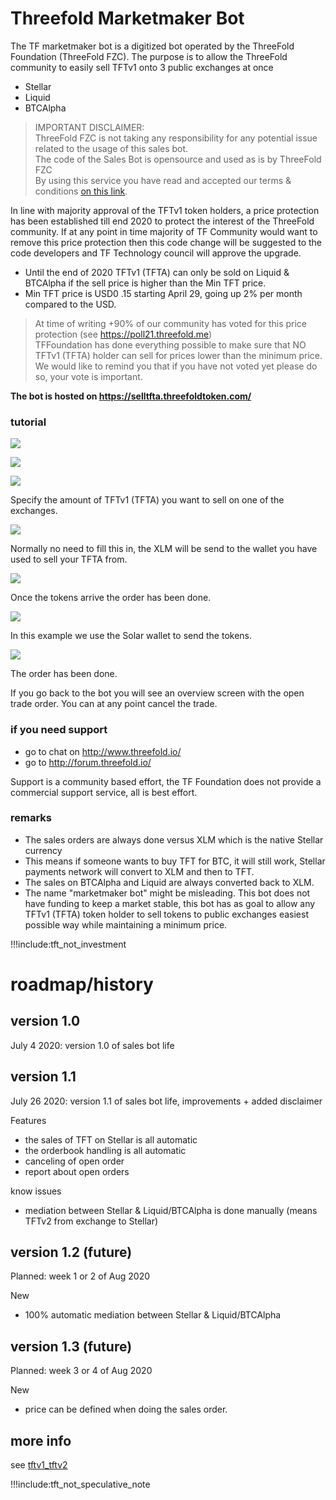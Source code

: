 # Threefold Marketmaker Bot

The TF marketmaker bot is a digitized bot operated by the ThreeFold Foundation (ThreeFold FZC). 
The purpose is to allow the ThreeFold community to easily sell TFTv1 onto 3 public exchanges at once

- Stellar
- Liquid
- BTCAlpha

> IMPORTANT DISCLAIMER: <BR> 
> ThreeFold FZC is not taking any responsibility for any potential issue related to the usage of this sales bot. <br>
> The code of the Sales Bot is opensource and used as is by ThreeFold FZC <BR>
> By using this service you have read and accepted our terms & conditions [on this link](disclaimer.md).

In line with majority approval of the TFTv1 token holders, a price protection has been established till end 2020 to protect the interest of the ThreeFold community. If at any point in time majority of TF Community would want to remove this price protection then this code change will be suggested to the code developers and TF Technology council will approve the upgrade.

- Until the end of 2020 TFTv1 (TFTA) can only be sold on Liquid & BTCAlpha if the sell price is higher than the Min TFT price.
- Min TFT price is USD0 .15 starting April 29, going up 2% per month compared to the USD.


> At time of writing +90% of our community has voted for this price protection (see https://poll21.threefold.me) <BR>
> TFFoundation has done everything possible to make sure that NO TFTv1 (TFTA) holder can sell for prices lower than the minimum price. <BR>
> We would like to remind you that if you have not voted yet please do so, your vote is important.<BR>

**The bot is hosted on https://selltfta.threefoldtoken.com/**


### tutorial

![](./img/mm_bot1.png)

![](./img/mm_bot2.png)

![](./img/mm_bot3.png)

Specify the amount of TFTv1 (TFTA) you want to sell on one of the exchanges.

![](./img/mm_bot4.png)

Normally no need to fill this in, the XLM will be send to the wallet you have used to sell your TFTA from.

![](./img/mm_bot5.png)

Once the tokens arrive the order has been done.

![](./img/mm_bot7.png)

In this example we use the Solar wallet to send the tokens.

![](./img/mm_bot8.png)

The order has been done.

If you go back to the bot you will see an overview screen with the open trade order.
You can at any point cancel the trade.

### if you need support

- go to chat on http://www.threefold.io/
- go to http://forum.threefold.io/ 

Support is a community based effort, the TF Foundation does not provide a commercial support service, all is best effort. 

### remarks

- The sales orders are always done versus XLM which is the native Stellar currency
- This means if someone wants to buy TFT for BTC, it will still work, Stellar payments network will convert to XLM and then to TFT. 
- The sales on BTCAlpha and Liquid are always converted back to XLM.
- The name "marketmaker bot" might be misleading. This bot does not have funding to keep a market stable, this bot has as goal to allow any TFTv1 (TFTA) token holder to sell tokens to public exchanges easiest possible way while maintaining a minimum price.


!!!include:tft_not_investment


# roadmap/history

## version 1.0

July 4 2020: version 1.0 of sales bot life

## version 1.1

July 26 2020: version 1.1 of sales bot life, improvements + added disclaimer

Features
- the sales of TFT on Stellar is all automatic
- the orderbook handling is all automatic
- canceling of open order
- report about open orders

know issues
- mediation between Stellar & Liquid/BTCAlpha is done manually (means TFTv2 from exchange to Stellar)

## version 1.2 (future)

Planned: week 1 or 2 of Aug 2020

New
- 100% automatic mediation between Stellar & Liquid/BTCAlpha

## version 1.3 (future)

Planned: week 3 or 4 of Aug 2020

New
- price can be defined when doing the sales order.


## more info

see [tftv1_tftv2](tftv1_tftv2.md)

!!!include:tft_not_speculative_note

